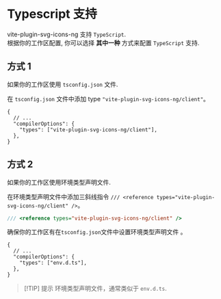 # Typescript 支持

vite-plugin-svg-icons-ng 支持 `TypeScript`.  
根据你的工作区配置, 你可以选择 **其中一种** 方式来配置 `TypeScript` 支持.

## 方式 1

如果你的工作区使用 `tsconfig.json` 文件.

在 `tsconfig.json` 文件中添加 type `"vite-plugin-svg-icons-ng/client"`。

```jsonc {5}
{
  // ...
  "compilerOptions": {
    "types": ["vite-plugin-svg-icons-ng/client"],
  },
}
```

## 方式 2

如果你的工作区使用环境类型声明文件.

在环境类型声明文件中添加三斜线指令 `/// <reference types="vite-plugin-svg-icons-ng/client" />`。

```ts
/// <reference types="vite-plugin-svg-icons-ng/client" />
```

确保你的工作区有在`tsconfig.json`文件中设置环境类型声明文件 。

```jsonc {5}
{
  // ...
  "compilerOptions": {
    "types": ["env.d.ts"],
  },
}
```

> [!TIP] 提示
> 环境类型声明文件，通常类似于 `env.d.ts`.
